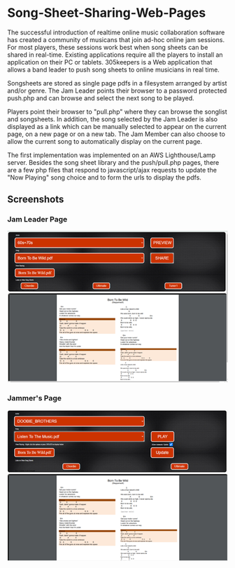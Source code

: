 # Song-Sheet-Sharing-Web-Pages

The successful introduction of realtime online music collaboration software has created a community of musicans that join ad-hoc online jam sessions. For most players, these sessions work best when song sheets can be shared in real-time. Existing applications require all the players to install an application on their PC or tablets. 305keepers is a Web application that allows a band leader to push song sheets to online musicians in real time.

Songsheets are stored as single page pdfs in a filesystem arranged by artist and/or genre. The Jam Leader points their browser to a password protected push.php and can browse and select the next song to be played.

Players point their browser to "pull.php" where they can browse the songlist and songsheets. In addition, the song selected by the Jam Leader is also displayed as a link which can be manually selected to appear on the current page, on a new page or on a new tab. The Jam Member can also choose to allow the current song to automatically display on the current page.

The first implementation was implemented on an AWS Lighthouse/Lamp server. Besides the song sheet library and the push/pull.php pages, there are a few php files that respond to javascript/ajax requests to update the "Now Playing" song choice and to form the urls to display the pdfs.

## Screenshots

### Jam Leader Page

![jam leader page](images/jam-leader-page.png)

### Jammer's Page

![jammers page](images/jammers-page.png)